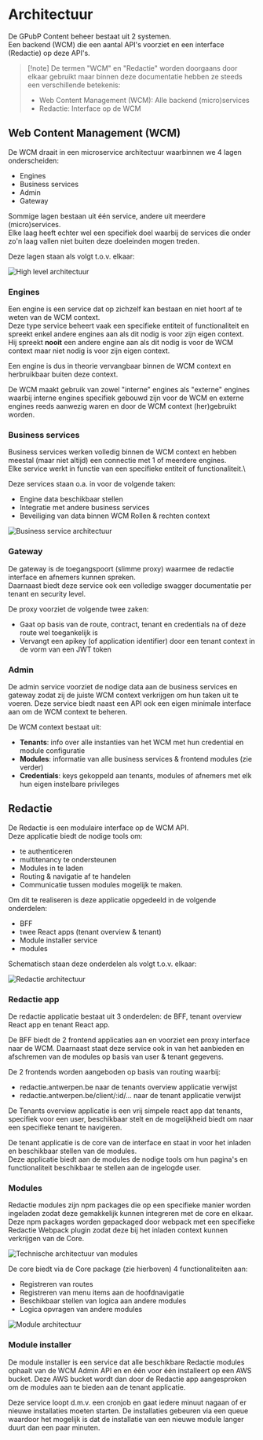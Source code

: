 # Architectuur

De GPubP Content beheer bestaat uit 2 systemen.\
Een backend (WCM) die een aantal API's voorziet en een interface (Redactie) op deze API's.

> [!note] De termen "WCM" en "Redactie" worden doorgaans door elkaar gebruikt maar binnen deze documentatie hebben ze steeds een verschillende betekenis:
> - Web Content Management (WCM): Alle backend (micro)services
> - Redactie: Interface op de WCM

## Web Content Management (WCM)

De WCM draait in een microservice architectuur waarbinnen we 4 lagen onderscheiden:
- Engines
- Business services
- Admin
- Gateway

Sommige lagen bestaan uit één service, andere uit meerdere (micro)services.\
Elke laag heeft echter wel een specifiek doel waarbij de services die onder zo'n laag vallen niet buiten deze doeleinden mogen treden.

Deze lagen staan als volgt t.o.v. elkaar:

![High level architectuur](../../assets/high-level-architecture.png)

### Engines

Een engine is een service dat op zichzelf kan bestaan en niet hoort af te weten van de WCM context.\
Deze type service beheert vaak een specifieke entiteit of functionaliteit en spreekt enkel andere engines aan als dit nodig is voor zijn eigen context.\
Hij spreekt **nooit** een andere engine aan als dit nodig is voor de WCM context maar niet nodig is voor zijn eigen context.

Een engine is dus in theorie vervangbaar binnen de WCM context en herbruikbaar buiten deze context.

De WCM maakt gebruik van zowel "interne" engines als "externe" engines waarbij interne engines specifiek gebouwd zijn voor de WCM en externe engines reeds aanwezig waren en door de WCM context (her)gebruikt worden.

### Business services

Business services werken volledig binnen de WCM context en hebben meestal (maar niet altijd) een connectie met 1 of meerdere engines.\
Elke service werkt in functie van een specifieke entiteit of functionaliteit.\

Deze services staan o.a. in voor de volgende taken:
- Engine data beschikbaar stellen
- Integratie met andere business services
- Beveiliging van data binnen WCM Rollen & rechten context

![Business service architectuur](../../assets/business-service-architecture.png ':size=700')

### Gateway

De gateway is de toegangspoort (slimme proxy) waarmee de redactie interface en afnemers kunnen spreken.\
Daarnaast biedt deze service ook een volledige swagger documentatie per tenant en security level.

De proxy voorziet de volgende twee zaken:
- Gaat op basis van de route, contract, tenant en credentials na of deze route wel toegankelijk is
- Vervangt een apikey (of application identifier) door een tenant context in de vorm van een JWT token

### Admin

De admin service voorziet de nodige data aan de business services en gateway zodat zij de juiste WCM context verkrijgen om hun taken uit te voeren.
Deze service biedt naast een API ook een eigen minimale interface aan om de WCM context te beheren.

De WCM context bestaat uit:
- **Tenants**: info over alle instanties van het WCM met hun credential en module configuratie
- **Modules**: informatie van alle business services & frontend modules (zie verder)
- **Credentials**: keys gekoppeld aan tenants, modules of afnemers met elk hun eigen instelbare privileges

## Redactie

De Redactie is een modulaire interface op de WCM API.\
Deze applicatie biedt de nodige tools om:
- te authenticeren
- multitenancy te ondersteunen
- Modules in te laden
- Routing & navigatie af te handelen
- Communicatie tussen modules mogelijk te maken.

Om dit te realiseren is deze applicatie opgedeeld in de volgende onderdelen:
- BFF
- twee React apps (tenant overview & tenant)
- Module installer service
- modules

Schematisch staan deze onderdelen als volgt t.o.v. elkaar:

![Redactie architectuur](../../assets/redactie-architecture.png ':size=700')

### Redactie app
De redactie applicatie bestaat uit 3 onderdelen: de BFF, tenant overview React app en tenant React app.

De BFF biedt de 2 frontend applicaties aan en voorziet een proxy interface naar de WCM.
Daarnaast staat deze service ook in van het aanbieden en afschremen van de modules op basis van user & tenant gegevens.

De 2 frontends worden aangeboden op basis van routing waarbij:
- redactie.antwerpen.be naar de tenants overview applicatie verwijst
- redactie.antwerpen.be/client/:id/... naar de tenant applicatie verwijst

De Tenants overview applicatie is een vrij simpele react app dat tenants, specifiek voor een user, beschikbaar stelt en de mogelijkheid biedt om naar een specifieke tenant te navigeren.

De tenant applicatie is de core van de interface en staat in voor het inladen en beschikbaar stellen van de modules.\
Deze applicatie biedt aan de modules de nodige tools om hun pagina's en functionaliteit beschikbaar te stellen aan de ingelogde user.

### Modules

Redactie modules zijn npm packages die op een specifieke manier worden ingeladen zodat deze gemakkelijk kunnen integreren met de core en elkaar.\
Deze npm packages worden gepackaged door webpack met een specifieke Redactie Webpack plugin zodat deze bij het inladen context kunnen verkrijgen van de Core.

![Technische architectuur van modules](../../assets/modules-technical-architecture.png ':size=600')

De core biedt via de Core package (zie hierboven) 4 functionaliteiten aan:
- Registreren van routes
- Registreren van menu items aan de hoofdnavigatie
- Beschikbaar stellen van logica aan andere modules
- Logica opvragen van andere modules

![Module architectuur](../../assets/modules-architecture.png ':size=600')

### Module installer

De module installer is een service dat alle beschikbare Redactie modules ophaalt van de WCM Admin API en en één voor één installeert op een AWS bucket.
Deze AWS bucket wordt dan door de Redactie app aangesproken om de modules aan te bieden aan de tenant applicatie.

Deze service loopt d.m.v. een cronjob en gaat iedere minuut nagaan of er nieuwe installaties moeten starten. De installaties gebeuren via een queue waardoor het mogelijk is dat de installatie van een nieuwe module langer duurt dan een paar minuten.